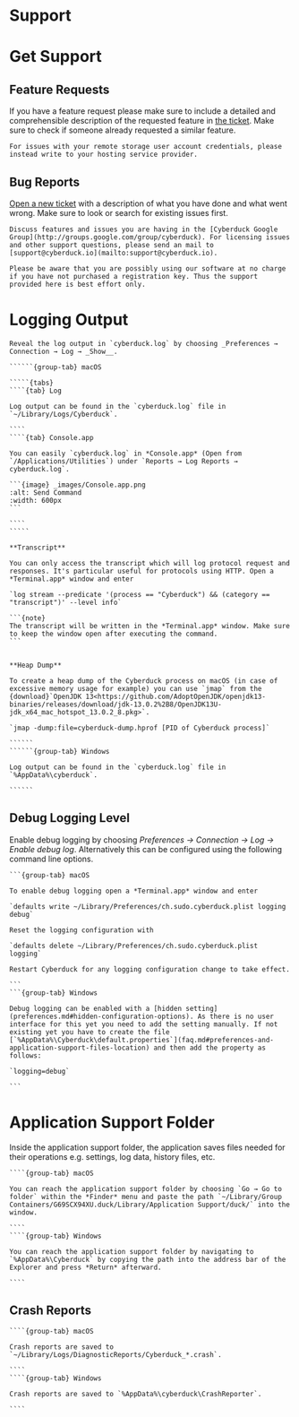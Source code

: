 Support
===

# Get Support

## Feature Requests

If you have a feature request please make sure to include a detailed and comprehensible description of the requested feature in [the ticket](https://github.com/iterate-ch/cyberduck/issues/new/choose). Make sure to check if someone already requested a similar feature.

```{warning}
For issues with your remote storage user account credentials, please instead write to your hosting service provider. 
```

## Bug Reports

[Open a new ticket](https://github.com/iterate-ch/cyberduck/issues/new/choose) with a description of what you have done and what went wrong. Make sure to look or search for existing issues first.

```{note}
Discuss features and issues you are having in the [Cyberduck Google Group](http://groups.google.com/group/cyberduck). For licensing issues and other support questions, please send an mail to [support@cyberduck.io](mailto:support@cyberduck.io).
```

```{warning}
Please be aware that you are possibly using our software at no charge if you have not purchased a registration key. Thus the support provided here is best effort only.
```

# Logging Output

```{note}
Reveal the log output in `cyberduck.log` by choosing _Preferences → Connection → Log → _Show__.
```

```````{tabs}
``````{group-tab} macOS

`````{tabs}
````{tab} Log

Log output can be found in the `cyberduck.log` file in `~/Library/Logs/Cyberduck`.

````
````{tab} Console.app

You can easily `cyberduck.log` in *Console.app* (Open from `/Applications/Utilities`) under `Reports → Log Reports → cyberduck.log`.

```{image} _images/Console.app.png
:alt: Send Command
:width: 600px  
```

````
`````

**Transcript**

You can only access the transcript which will log protocol request and responses. It's particular useful for protocols using HTTP. Open a *Terminal.app* window and enter 

`log stream --predicate '(process == "Cyberduck") && (category == "transcript")' --level info`

```{note}
The transcript will be written in the *Terminal.app* window. Make sure to keep the window open after executing the command.
```


**Heap Dump**

To create a heap dump of the Cyberduck process on macOS (in case of excessive memory usage for example) you can use `jmap` from the {download}`OpenJDK 13<https://github.com/AdoptOpenJDK/openjdk13-binaries/releases/download/jdk-13.0.2%2B8/OpenJDK13U-jdk_x64_mac_hotspot_13.0.2_8.pkg>`.

`jmap -dump:file=cyberduck-dump.hprof [PID of Cyberduck process]`

``````
``````{group-tab} Windows

Log output can be found in the `cyberduck.log` file in `%AppData%\cyberduck`.

``````
```````

## Debug Logging Level
Enable debug logging by choosing _Preferences → Connection → Log → Enable debug log_. Alternatively this can be configured using the following command line options.

````{tabs}
```{group-tab} macOS

To enable debug logging open a *Terminal.app* window and enter

`defaults write ~/Library/Preferences/ch.sudo.cyberduck.plist logging debug`

Reset the logging configuration with

`defaults delete ~/Library/Preferences/ch.sudo.cyberduck.plist logging`

Restart Cyberduck for any logging configuration change to take effect.

```
```{group-tab} Windows

Debug logging can be enabled with a [hidden setting](preferences.md#hidden-configuration-options). As there is no user interface for this yet you need to add the setting manually. If not existing yet you have to create the file [`%AppData%\Cyberduck\default.properties`](faq.md#preferences-and-application-support-files-location) and then add the property as follows:

`logging=debug`

```
````

# Application Support Folder

Inside the application support folder, the application saves files needed for their operations e.g. settings, log data, history files, etc.

`````{tabs}
````{group-tab} macOS

You can reach the application support folder by choosing `Go → Go to folder` within the *Finder* menu and paste the path `~/Library/Group Containers/G69SCX94XU.duck/Library/Application Support/duck/` into the window.

````
````{group-tab} Windows

You can reach the application support folder by navigating to `%AppData%\Cyberduck` by copying the path into the address bar of the Explorer and press *Return* afterward.

````
`````

## Crash Reports

`````{tabs}
````{group-tab} macOS

Crash reports are saved to `~/Library/Logs/DiagnosticReports/Cyberduck_*.crash`.

````
````{group-tab} Windows

Crash reports are saved to `%AppData%\cyberduck\CrashReporter`.

````
`````

